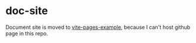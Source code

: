 # doc-site

Document site is moved to [vite-pages-example](https://github.com/csr632/vite-pages-example), because I can't host github page in this repo.
